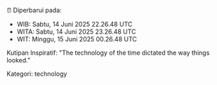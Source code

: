 ⏰ Diperbarui pada:
- WIB: Sabtu, 14 Juni 2025 22.26.48 UTC
- WITA: Sabtu, 14 Juni 2025 23.26.48 UTC
- WIT: Minggu, 15 Juni 2025 00.26.48 UTC

Kutipan Inspiratif:
"The technology of the time dictated the way things looked."


Kategori: technology

